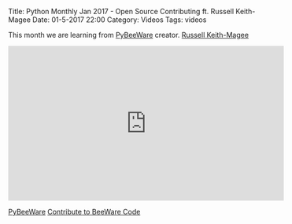 Title: Python Monthly Jan 2017 - Open Source Contributing ft. Russell Keith-Magee
Date: 01-5-2017 22:00
Category: Videos
Tags: videos

This month we are learning from [PyBeeWare](http://pybee.org/) creator. [Russell Keith-Magee](https://twitter.com/freakboy3742)

<iframe width="560" height="315" src="https://www.youtube.com/embed/_-_qwJe498c" frameborder="0" allowfullscreen></iframe>

[PyBeeWare](http://pybee.org)
[Contribute to BeeWare Code](https://github.com/pybee)